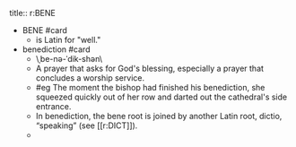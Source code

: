 title:: r:BENE

- BENE #card
	- is Latin for "well."
- benediction #card
	- \ˌbe-nə-ˈdik-shən\
	- A prayer that asks for God's blessing, especially a prayer that concludes a worship service.
	- #eg The moment the bishop had finished his benediction, she squeezed quickly out of her row and darted out the cathedral's side entrance.
	- In benediction, the bene root is joined by another Latin root, dictio, “speaking” (see [[r:DICT]]).
	-